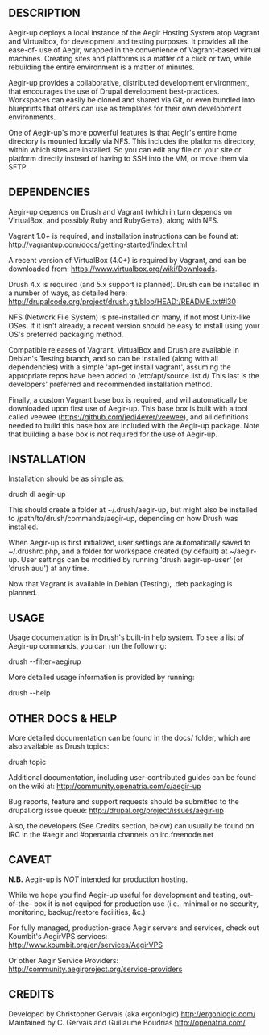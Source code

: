 DESCRIPTION
-----------

Aegir-up deploys a local instance of the Aegir Hosting System atop Vagrant and
Virtualbox, for development and testing purposes. It provides all the ease-of-
use of Aegir, wrapped in the convenience of Vagrant-based virtual machines.
Creating sites and platforms is a matter of a click or two, while rebuilding
the entire environment is a matter of minutes.

Aegir-up provides a collaborative, distributed development environment, that
encourages the use of Drupal development best-practices. Workspaces can easily
be cloned and shared via Git, or even bundled into blueprints that others can
use as templates for their own development environments.

One of Aegir-up's more powerful features is that Aegir's entire home directory
is mounted locally via NFS. This includes the platforms directory, within which
sites are installed. So you can edit any file on your site or platform directly
instead of having to SSH into the VM, or move them via SFTP.


DEPENDENCIES
------------

Aegir-up depends on Drush and Vagrant (which in turn depends on VirtualBox,
and possibly Ruby and RubyGems), along with NFS.

Vagrant 1.0+ is required, and installation instructions can be found at:
http://vagrantup.com/docs/getting-started/index.html

A recent version of VirtualBox (4.0+) is required by Vagrant, and can be
downloaded from: https://www.virtualbox.org/wiki/Downloads.

Drush 4.x is required (and 5.x support is planned). Drush can be installed in a
number of ways, as detailed here:
http://drupalcode.org/project/drush.git/blob/HEAD:/README.txt#l30

NFS (Network File System) is pre-installed on many, if not most Unix-like OSes.
If it isn't already, a recent version should be easy to install using your OS's
preferred packaging method.

Compatible releases of Vagrant, VirtualBox and Drush are available in Debian's
Testing branch, and so can be installed (along with all dependencies) with a
simple 'apt-get install vagrant', assuming the appropriate repos have been
added to /etc/apt/source.list.d/
This last is the developers' preferred and recommended installation method.

Finally, a custom Vagrant base box is required, and will automatically be
downloaded upon first use of Aegir-up. This base box is built with a tool
called veewee (https://github.com/jedi4ever/veewee), and all definitions needed
to build this base box are included with the Aegir-up package. Note that
building a base box is not required for the use of Aegir-up.


INSTALLATION
------------

Installation should be as simple as:

  drush dl aegir-up

This should create a folder at ~/.drush/aegir-up, but might also be installed
to /path/to/drush/commands/aegir-up, depending on how Drush was installed.

When Aegir-up is first initialized, user settings are automatically saved to
~/.drushrc.php, and a folder for workspace created (by default) at ~/aegir-up.
User settings can be modified by running 'drush aegir-up-user' (or 'drush auu')
at any time.

Now that Vagrant is available in Debian (Testing), .deb packaging is planned.


USAGE
-----

Usage documentation is in Drush's built-in help system. To see a list of
Aegir-up commands, you can run the following:

  drush --filter=aegirup

More detailed usage information is provided by running:

  drush <command> --help


OTHER DOCS & HELP
-----------------

More detailed documentation can be found in the docs/ folder, which are also
available as Drush topics:

  drush topic

Additional documentation, including user-contributed guides can be found on the
wiki at: http://community.openatria.com/c/aegir-up

Bug reports, feature and support requests should be submitted to the drupal.org
issue queue: http://drupal.org/project/issues/aegir-up

Also, the developers (See Credits section, below) can usually be found on IRC
in the #aegir and #openatria channels on irc.freenode.net


CAVEAT
------

**N.B.** Aegir-up is *NOT* intended for production hosting.

While we hope you find Aegir-up useful for development and testing, out-of-the-
box it is not equiped for production use (i.e., minimal or no security,
monitoring, backup/restore facilities, &c.)

For fully managed, production-grade Aegir servers and services, check out
Koumbit's AegirVPS services:
  <http://www.koumbit.org/en/services/AegirVPS>

Or other Aegir Service Providers:
  <http://community.aegirproject.org/service-providers>


CREDITS
-------

Developed by Christopher Gervais (aka ergonlogic) <http://ergonlogic.com/>
Maintained by C. Gervais and Guillaume Boudrias <http://openatria.com/>
